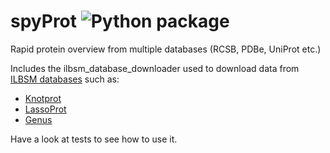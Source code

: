# spyProt ![Python package](https://github.com/ilbsm/spyProt/workflows/Python%20package/badge.svg)

Rapid protein overview from multiple databases (RCSB, PDBe, UniProt etc.)

Includes the ilbsm_database_downloader used to download data from [ILBSM databases](https://jsulkowska.cent.uw.edu.pl/) such as: 
- [Knotprot](https://knotprot.cent.uw.edu.pl/)
- [LassoProt](https://lassoprot.cent.uw.edu.pl/)
- [Genus](https://genus.fuw.edu.pl/)

Have a look at tests to see how to use it.
